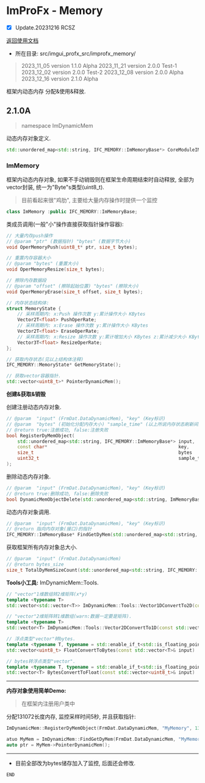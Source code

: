 # ImProFx - Memory
- [x] Update.20231216 RCSZ

[返回使用文档](improfx_usage.md)
- 所在目录: src/imgui_profx_src/improfx_memory/

> 2023_11_05 version 1.1.0 Alpha
> 2023_11_21 version 2.0.0 Test-1
> 2023_12_02 version 2.0.0 Test-2
> 2023_12_08 version 2.0.0 Alpha
> 2023_12_16 version 2.1.0 Alpha

框架内动态内存 分配&使用&释放.

## 2.1.0A
> namespace ImDynamicMem

动态内存对象定义.
```cpp
std::unordered_map<std::string, IFC_MEMORY::ImMemoryBase*> CoreModuleIMFX::FRMCORE_PACKAGE::DataDynamicMem;
```

### ImMemory
框架内动态内存对象, 如果不手动销毁则在框架生命周期结束时自动释放, 全部为vector封装, 统一为"Byte"s类型(uint8_t).
> 目前看起来很"鸡肋", 主要给大量内存操作时提供一个监控
```cpp
class ImMemory :public IFC_MEMORY::ImMemoryBase;
```

类成员调用(一般"小"操作直接获取指针操作容器):
```cpp
// 大量内存push操作
// @param "ptr" (数据指针) "bytes" (数据字节大小)
void OperMemoryPush(uint8_t* ptr, size_t bytes);

// 重置内存容器大小
// @param "bytes" (重置大小)
void OperMemoryResize(size_t bytes);

// 擦除内存数据段
// @param "offset" (擦除起始位置) "bytes" (擦除大小)
void OperMemoryErase(size_t offset, size_t bytes);

// 内存状态结构体:
struct MemoryState {
	// 采样周期内: x:Push 操作次数 y:累计操作大小 KBytes
	Vector2T<float> PushOperRate;
	// 采样周期内: x:Erase 操作次数 y:累计操作大小 KBytes
	Vector2T<float> EraseOperRate;
	// 采样周期内: x:Resize 操作次数 y:累计增加大小 KBytes z:累计减少大小 KBytes
	Vector3T<float> ResizeOperRate;
};

// 获取内存状态(见以上结构体注释)
IFC_MEMORY::MemoryState* GetMemoryState();

// 获取vector容器指针.
std::vector<uint8_t>* PointerDynamicMem();
```

__创建&获取&销毁__

创建注册动态内存对象.
```cpp
// @param  "input" (FrmDat.DataDynamicMem), "key" (Key标识)
// @param  "bytes" (初始化分配内存大小) "sample_time" (以上所说内存状态刷新间隔, 单位毫秒)
// @return true:注册成功, false:注册失败
bool RegisterDyMemObject(
	std::unordered_map<std::string, IFC_MEMORY::ImMemoryBase*> input,
	const char*                                                key,
	size_t                                                     bytes       = NULL,
	uint32_t                                                   sample_time = DEFAULT_SMP_TIME
);
```

删除动态内存对象.
```cpp
// @param  "input" (FrmDat.DataDynamicMem), "key" (Key标识)
// @return true:删除成功, false:删除失败
bool DynamicMemObjectDelete(std::unordered_map<std::string, ImMemoryBase*> input, const char* key);
```

动态内存对象调用.
```cpp
// @param  "input" (FrmDat.DataDynamicMem), "key" (Key标识)
// @return 指向内存对象(接口)的指针
IFC_MEMORY::ImMemoryBase* FindGetDyMem(std::unordered_map<std::string, IFC_MEMORY::ImMemoryBase*> input, const char* key);
```

获取框架所有内存对象总大小.
```cpp
// @param  "input" (FrmDat.DataDynamicMem)
// @return bytes_size
size_t TotalDyMemSizeCount(std::unordered_map<std::string, IFC_MEMORY::ImMemoryBase*> input);
```

__Tools小工具:__ ImDynamicMem::Tools.
```cpp
// "vector"1维数组转2维矩阵(x*y)
template <typename T>
std::vector<std::vector<T>> ImDynamicMem::Tools::Vector1DConvertTo2D(const std::vector<T>& input, size_t x, size_t y);

// "vector"2维矩阵转1维数组(warn:数据一定要是矩阵).
template <typename T>
std::vector<T> ImDynamicMem::Tools::Vector2DConvertTo1D(const std::vector<std::vector<T>>& input);

// 浮点类型"vector"转bytes.
template <typename T, typename = std::enable_if_t<std::is_floating_point_v<T>>>
std::vector<uint8_t> FloatConvertToBytes(const std::vector<T>& input)

// bytes转浮点类型"vector".
template <typename T, typename = std::enable_if_t<std::is_floating_point_v<T>>>
std::vector<T> BytesConvertToFloat(const std::vector<uint8_t>& input)
```
---

__内存对象使用简单Demo:__
> 在框架内注册用户类中

分配131072长度内存, 监控采样时间5秒, 并且获取指针:
```cpp
ImDynamicMem::RegisterDyMemObject(FrmDat.DataDynamicMem, "MyMemory", 131072, 5000);

atuo MyMem = ImDynamicMem::FindGetDyMem(FrmDat.DataDynamicMem, "MyMemory");
auto ptr = MyMem->PointerDynamicMem();
```
---

- 目前全部改为bytes储存加入了监控, 后面还会修改.

```END```